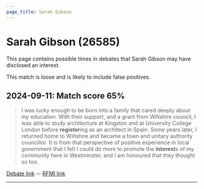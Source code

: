 ```yaml
---
page_title: Sarah Gibson
---
```


# Sarah Gibson  (26585)

This page contains possible times in debates that Sarah Gibson may have disclosed an interest.

This match is loose and is likely to include false positives. 



## 2024-09-11: Match score 65%

>I was lucky enough to be born into a family that cared deeply about my education. With their support, and a grant from Wiltshire council, I was able to study architecture at Kingston and at University College London before **register**ing as an architect in Spain. Some years later, I returned home to Wiltshire and became a town and unitary authority councillor. It is from that perspective of positive experience in local government that I felt I could do more to promote the **interest**s of my community here in Westminster, and I am honoured that they thought so too.

[Debate link](https://www.theyworkforyou.com/debates/?id=2024-09-11b.880.1)  --  [RFMI link](https://www.theyworkforyou.com/mp/26585/register)


---

